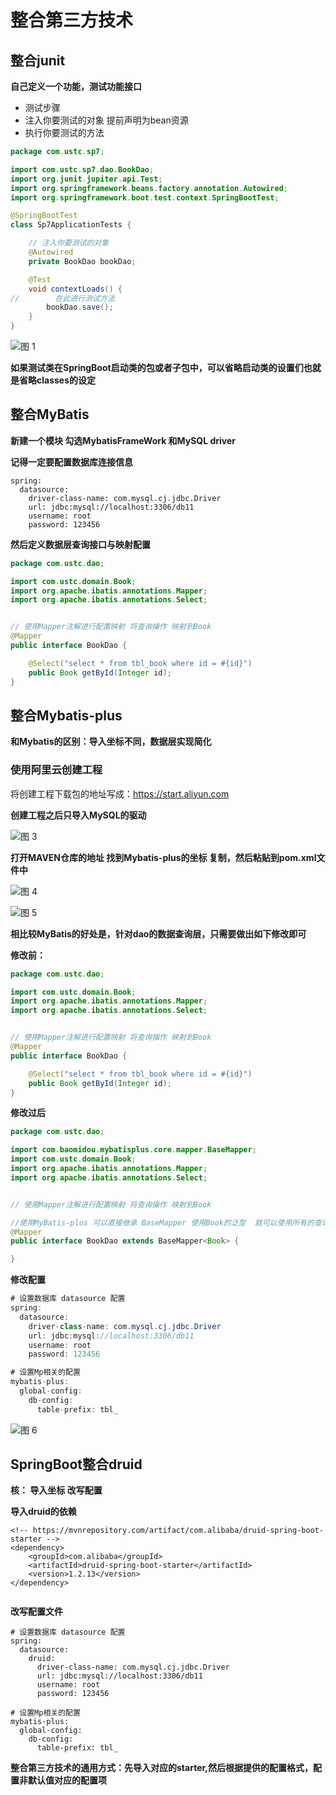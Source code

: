 # 整合第三方技术

## 整合junit

**自己定义一个功能，测试功能接口**

* 测试步骤
* 注入你要测试的对象  提前声明为bean资源
* 执行你要测试的方法

```java
package com.ustc.sp7;

import com.ustc.sp7.dao.BookDao;
import org.junit.jupiter.api.Test;
import org.springframework.beans.factory.annotation.Autowired;
import org.springframework.boot.test.context.SpringBootTest;

@SpringBootTest
class Sp7ApplicationTests {

    // 注入你要测试的对象
    @Autowired
    private BookDao bookDao;

    @Test
    void contextLoads() {
//        在此进行测试方法
        bookDao.save();
    }
}
```

![图 1](../images/61a2dd4271b3068149bb497be21c314b26a933299935d53e344722f23ff5a76f.png)  

**如果测试类在SpringBoot启动类的包或者子包中，可以省略启动类的设置们也就是省略classes的设定**

## 整合MyBatis

**新建一个模块 勾选MybatisFrameWork 和MySQL driver**

**记得一定要配置数据库连接信息**

```
spring:
  datasource:
    driver-class-name: com.mysql.cj.jdbc.Driver
    url: jdbc:mysql://localhost:3306/db11
    username: root
    password: 123456

```


**然后定义数据层查询接口与映射配置**

```java
package com.ustc.dao;

import com.ustc.domain.Book;
import org.apache.ibatis.annotations.Mapper;
import org.apache.ibatis.annotations.Select;


// 使用Mapper注解进行配置映射 将查询操作 映射到Book
@Mapper
public interface BookDao {

    @Select("select * from tbl_book where id = #{id}")
    public Book getById(Integer id);
}

```

## 整合Mybatis-plus

**和Mybatis的区别：导入坐标不同，数据层实现简化**

### 使用阿里云创建工程 

将创建工程下载包的地址写成：https://start.aliyun.com

**创建工程之后只导入MySQL的驱动**

![图 3](../images/e89e76bbfc2369511ce7caa61762d2c1531f70bd917d696023d822c5a2b907bd.png)  


**打开MAVEN仓库的地址 找到Mybatis-plus的坐标 复制，然后粘贴到pom.xml文件中**

![图 4](../images/cdbe4ed5981cb9b8b40f6f774c6c9714ce747f0edf298938151c09d407ba39bf.png)  

![图 5](../images/a838a0e02b4bbaf4133c7013def935bc4f26cfdf8a0d1c33aaf43e628dfb54e4.png)  



**相比较MyBatis的好处是，针对dao的数据查询层，只需要做出如下修改即可**

**修改前：**

```java
package com.ustc.dao;

import com.ustc.domain.Book;
import org.apache.ibatis.annotations.Mapper;
import org.apache.ibatis.annotations.Select;


// 使用Mapper注解进行配置映射 将查询操作 映射到Book
@Mapper
public interface BookDao {

    @Select("select * from tbl_book where id = #{id}")
    public Book getById(Integer id);
}


```


**修改过后**

```java
package com.ustc.dao;

import com.baomidou.mybatisplus.core.mapper.BaseMapper;
import com.ustc.domain.Book;
import org.apache.ibatis.annotations.Mapper;
import org.apache.ibatis.annotations.Select;


// 使用Mapper注解进行配置映射 将查询操作 映射到Book

//使用MyBatis-plus 可以直接继承 BaseMapper 使用Book的泛型  就可以使用所有的查询操作
@Mapper
public interface BookDao extends BaseMapper<Book> {

}


```


**修改配置**

```java
# 设置数据库 datasource 配置
spring:
  datasource:
    driver-class-name: com.mysql.cj.jdbc.Driver
    url: jdbc:mysql://localhost:3306/db11
    username: root
    password: 123456

# 设置Mp相关的配置
mybatis-plus:
  global-config:
    db-config:
      table-prefix: tbl_

```

![图 6](../images/1d8d2b6f3134179a07ac7e776a1ec59cfce4fcbbb072731bed7189d8a60bd01d.png)  

## SpringBoot整合druid

**核： 导入坐标  改写配置**

**导入druid的依赖**

```
<!-- https://mvnrepository.com/artifact/com.alibaba/druid-spring-boot-starter -->
<dependency>
    <groupId>com.alibaba</groupId>
    <artifactId>druid-spring-boot-starter</artifactId>
    <version>1.2.13</version>
</dependency>


```

**改写配置文件**

```
# 设置数据库 datasource 配置
spring:
  datasource:
    druid:
      driver-class-name: com.mysql.cj.jdbc.Driver
      url: jdbc:mysql://localhost:3306/db11
      username: root
      password: 123456

# 设置Mp相关的配置
mybatis-plus:
  global-config:
    db-config:
      table-prefix: tbl_
```

**整合第三方技术的通用方式：先导入对应的starter,然后根据提供的配置格式，配置非默认值对应的配置项**





